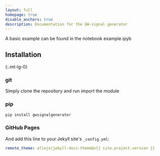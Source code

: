 ```yaml
---
layout: full
homepage: true
disable_anchors: true
description: Documentation for the GW-signal generator
---
```


A basic example can be found in the notebook example.ipyb

<div class="row">
<div class="col-lg-6" markdown="1">

## Installation
{:.mt-lg-0}

### git
  Simply clone the repository and run import the module
  
### pip
  ```bash
  pip install gwsignalgenerator
  ```

### GitHub Pages

And add this line to your Jekyll site's `_config.yml`:

```yaml
remote_theme: allejo/jekyll-docs-theme@v{{ site.project.version }}
```
</div>
<div class="col-lg-6" markdown="1">

</div>
</div>
